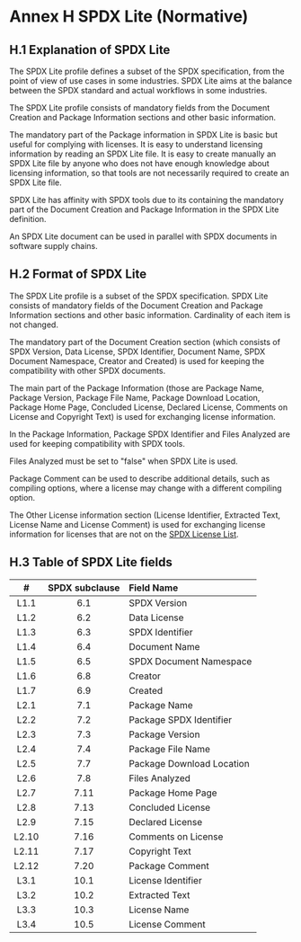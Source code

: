 # Annex H SPDX Lite (Normative)

## H.1 Explanation of SPDX Lite 

The SPDX Lite profile defines a subset of the SPDX specification, from the point of view of use cases in some industries. SPDX Lite aims at the balance between the SPDX standard and actual workflows in some industries.

The SPDX Lite profile consists of mandatory fields from the Document Creation and Package Information sections and other basic information.

The mandatory part of the Package information in SPDX Lite is basic but useful for complying with licenses. It is easy to understand licensing information by reading an SPDX Lite file. It is easy to create manually an SPDX Lite file by anyone who does not have enough knowledge about licensing information, so that tools are not necessarily required to create an SPDX Lite file.

SPDX Lite has affinity with SPDX tools due to its containing the mandatory part of the Document Creation and Package Information in the SPDX Lite definition.

An SPDX Lite document can be used in parallel with SPDX documents in software supply chains.


## H.2 Format of SPDX Lite

The SPDX Lite profile is a subset of the SPDX specification. SPDX Lite consists of mandatory fields of the Document Creation and Package Information sections and other basic information. Cardinality of each item is not changed.

The mandatory part of the Document Creation section (which consists of SPDX Version, Data License, SPDX Identifier, Document Name, SPDX Document Namespace, Creator and Created) is used for keeping the compatibility with other SPDX documents.

The main part of the Package Information (those are Package Name,  Package Version, Package File Name, Package Download Location,  Package Home Page, Concluded License, Declared License, Comments on License and Copyright Text) is used for exchanging license information.

In the Package Information, Package SPDX Identifier and Files Analyzed are used for keeping compatibility with SPDX tools.

Files Analyzed must be set to "false" when SPDX Lite is used.

Package Comment can be used to describe additional details, such as compiling options, where a license may change with a different compiling option.

The Other License information section (License Identifier, Extracted Text, License Name and License Comment) is used for exchanging license information for licenses that are not on the [SPDX License List](https://spdx.org/licenses).

## H.3 Table of SPDX Lite fields

| # | SPDX subclause | Field Name |
|:-----:|:----:|:--------------------------|
|L1.1  |6.1  | SPDX Version              |
|L1.2  |6.2  | Data License              |
|L1.3  |6.3  | SPDX Identifier           |
|L1.4  |6.4	 | Document Name	           |
|L1.5  |6.5	 | SPDX Document Namespace   |
|L1.6  |6.8	 | Creator	                 |
|L1.7  |6.9  | Created                   |
|L2.1  |7.1	 | Package Name	             |
|L2.2  |7.2	 | Package SPDX Identifier   |
|L2.3  |7.3	 | Package Version           |
|L2.4  |7.4	 | Package File Name         |
|L2.5  |7.7	 | Package Download Location |
|L2.6  |7.8	 | Files Analyzed            |
|L2.7  |7.11 | Package Home Page         |
|L2.8  |7.13 | Concluded License         |
|L2.9  |7.15 | Declared License          |
|L2.10 |7.16 | Comments on License       |
|L2.11 |7.17 | Copyright Text            |
|L2.12 |7.20 | Package Comment           |
|L3.1  |10.1	 | License Identifier        |
|L3.2  |10.2	 | Extracted Text            |
|L3.3  |10.3	 | License Name              |
|L3.4  |10.5	 | License Comment           |
